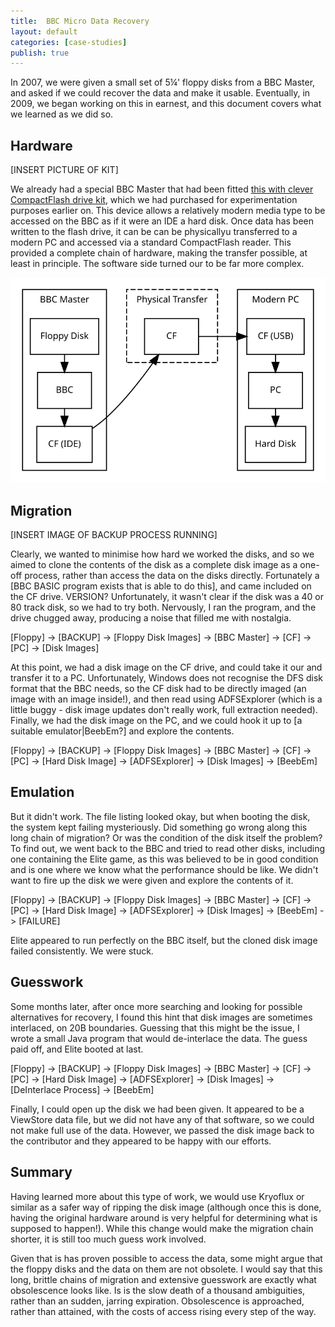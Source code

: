 ```yaml
---
title:  BBC Micro Data Recovery
layout: default
categories: [case-studies]
publish: true
---
```


In 2007, we were given a small set of 5¼' floppy disks from a BBC Master, and asked if we could recover the data and make it usable. Eventually, in 2009, we began working on this in earnest, and this document covers what we learned as we did so.

Hardware
--------

[INSERT PICTURE OF KIT]

We already had a special BBC Master that had been fitted [this with clever CompactFlash drive kit][1], which we had purchased for experimentation purposes earlier on. This device allows a relatively modern media type to be accessed on the BBC as if it were an IDE a hard disk. Once data has been written to the flash drive, it can be can be physicallyu transferred to a modern PC and accessed via a standard CompactFlash reader. This provided a complete chain of hardware, making the transfer possible, at least in principle. The software side turned our to be far more complex.

![BBC Workflow - Level 1](images/bbc-l1.svg)

Migration
---------

[INSERT IMAGE OF BACKUP PROCESS RUNNING]

Clearly, we wanted to minimise how hard we worked the disks, and so we aimed to clone the contents of the disk as a complete disk image as a one-off process, rather than access the data on the disks directly. Fortunately a [BBC BASIC program exists that is able to do this], and came included on the CF drive. VERSION? Unfortunately, it wasn't clear if the disk was a 40 or 80 track disk, so we had to try both. Nervously, I ran the program, and the drive chugged away, producing a noise that filled me with nostalgia.

[Floppy] -> [BACKUP] -> [Floppy Disk Images] -> [BBC Master] -> [CF] -> [PC] -> [Disk Images]

At this point, we had a disk image on the CF drive, and could take it our and transfer it to a PC. Unfortunately, Windows does not recognise the DFS disk format that the BBC needs, so the CF disk had to be directly imaged (an image with an image inside!), and then read using ADFSExplorer (which is a little buggy - disk image updates don't really work, full extraction needed). Finally, we had the disk image on the PC, and we could hook it up to [a suitable emulator|BeebEm?] and explore the contents.

[Floppy] -> [BACKUP] -> [Floppy Disk Images] -> [BBC Master] -> [CF] -> [PC] -> [Hard Disk Image] -> [ADFSExplorer] -> [Disk Images] -> [BeebEm]

Emulation
---------

But it didn't work. The file listing looked okay, but when booting the disk, the system kept failing mysteriously. Did something go wrong along this long chain of migration? Or was the condition of the disk itself the problem? To find out, we went back to the BBC and tried to read other disks, including one containing the Elite game, as this was believed to be in good condition and is one where we know what the performance should be like. We didn't want to fire up the disk we were given and explore the contents of it.

[Floppy] -> [BACKUP] -> [Floppy Disk Images] -> [BBC Master] -> [CF] -> [PC] -> [Hard Disk Image] -> [ADFSExplorer] -> [Disk Images] -> [BeebEm] -> [FAILURE]

Elite appeared to run perfectly on the BBC itself, but the cloned disk image failed consistently. We were stuck.

Guesswork
---------

Some months later, after once more searching and looking for possible alternatives for recovery, I found this hint that disk images are sometimes interlaced, on 20B boundaries. Guessing that this might be the issue, I wrote a small Java program that would de-interlace the data. The guess paid off, and Elite booted at last.

[Floppy] -> [BACKUP] -> [Floppy Disk Images] -> [BBC Master] -> [CF] -> [PC] -> [Hard Disk Image] -> [ADFSExplorer] -> [Disk Images] -> [DeInterlace Process] -> [BeebEm]



Finally, I could open up the disk we had been given. It appeared to be a ViewStore data file, but we did not have any of that software, so we could not make full use of the data. However, we passed the disk image back to the contributor and they appeared to be happy with our efforts.

Summary
-------

Having learned more about this type of work, we would use Kryoflux or similar as a safer way of ripping the disk image (although once this is done, having the original hardware around is very helpful for determining what is supposed to happen!). While this change would make the migration chain shorter, it is still too much guess work involved.

Given that is has proven possible to access the data, some might argue that the floppy disks and the data on them are not obsolete. I would say that this long, brittle chains of migration and extensive guesswork are exactly what obsolescence looks like. Is is the slow death of a thousand ambiguities, rather than an sudden, jarring expiration. Obsolescence is approached, rather than attained, with the costs of access rising every step of the way.

[1]: http://www.retroclinic.com/acorn/kitide1mhz/kitide1mhz.htm
